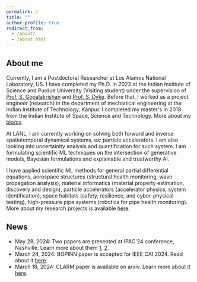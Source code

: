 ```yaml
---
permalink: /
title: ""
author_profile: true
redirect_from: 
  - /about/
  - /about.html
---
```

## About me
Currently, I am a Postdoctoral Researcher at Los Alamos National Laboratory, US. I have completed my Ph.D. in 2023 at the Indian Institute of Science and Purdue University (Visiting student) under the supervision of [Prof. S. Gopalakrishan](https://scholar.google.com/citations?user=XLLZjaUAAAAJ&hl=en) and [Prof. S. Dyke](https://scholar.google.com/citations?user=d9f_YvcAAAAJ&hl=en). Before that, I worked as a project engineer (research) in the department of mechanical engineering at the Indian Institute of Technology, Kanpur. I completed my master's in 2018 from the Indian Institute of Space, Science and Technology. More about my [bio/cv](https://mahindrautela.github.io/bio/).

At LANL, I am currently working on solving both forward and inverse spatiotemporal dynamical systems, ex: particle accelerators. I am also looking into uncertainity analysis and quantification for such system. I am formulating scientific ML techniques on the intersection of generative models, Bayesian formulations and explainable and trustworthy AI.

I have applied scientific ML methods for general partial differential equations, aerospace structures (structural health monitoring, wave propagation analysis), material informatics (material property estimation, discovery and design), particle accelerators (accelerator physics, system identification), space habitats (safety, resilience, and cyber-physical testing), high-pressure pipe systems (robotics for pipe health monitoring). More about my research projects is available [here](https://mahindrautela.github.io/research/).

## News
* May 28, 2024: Two papers are presented at IPAC'24 conference, Nashville. Learn more about them [1](https://arxiv.org/abs/2406.01535), [2](https://arxiv.org/abs/2406.01532).
* March 24, 2024: BOPINN paper is accepted for IEEE CAI 2024. Read about it [here](https://arxiv.org/abs/2312.14064).
* March 18, 2024: CLARM paper is available on arxiv. Learn more about it [here](https://arxiv.org/abs/2403.13858).
